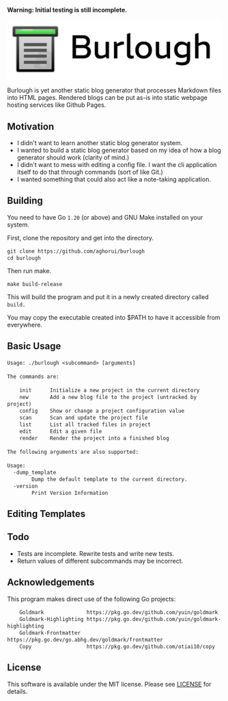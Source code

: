 **Warning: Initial testing is still incomplete.**

![Burlough](./doc/logo.svg)

Burlough is yet another static blog generator that processes Markdown files
into HTML pages. Rendered blogs can be put as-is into static webpage hosting
services like Github Pages.

## Motivation

* I didn't want to learn another static blog generator system.
* I wanted to build a static blog generator based on my idea of how a blog
  generator should work (clarity of mind.)
* I didn't want to mess with editing a config file. I want the cli application
  itself to do that through commands (sort of like Git.)
* I wanted something that could also act like a note-taking application.

## Building

You need to have Go `1.20` (or above) and GNU Make installed on your system.

First, clone the repository and get into the directory.

```
git clone https://github.com/aghorui/burlough
cd burlough
```

Then run make.

```
make build-release
```

This will build the program and put it in a newly created directory called
`build.`

You may copy the executable created into $PATH to have it accessible from
everywhere.

## Basic Usage

```
Usage: ./burlough <subcommand> [arguments]

The commands are:

	init      Initialize a new project in the current directory
	new       Add a new blog file to the project (untracked by project)
	config    Show or change a project configuration value
	scan      Scan and update the project file
	list      List all tracked files in project
	edit      Edit a given file
	render    Render the project into a finished blog

The following arguments are also supported:

Usage:
  -dump_template
    	Dump the default template to the current directory.
  -version
    	Print Version Information
```

## Editing Templates


## Todo

* Tests are incomplete. Rewrite tests and write new tests.
* Return values of different subcommands may be incorrect.

## Acknowledgements

This program makes direct use of the following Go projects:

```
	Goldmark              https://pkg.go.dev/github.com/yuin/goldmark
	Goldmark-Highlighting https://pkg.go.dev/github.com/yuin/goldmark-highlighting
	Goldmark-Frontmatter  https://pkg.go.dev/go.abhg.dev/goldmark/frontmatter
	Copy                  https://pkg.go.dev/github.com/otiai10/copy
```

## License

This software is available under the MIT license. Please see
[LICENSE](./LICENSE) for details.